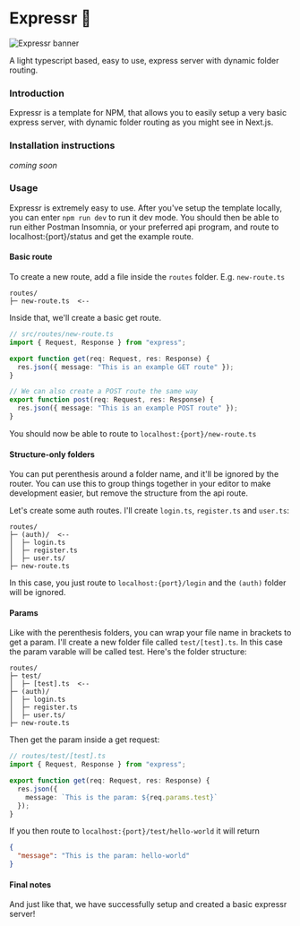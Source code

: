 # Expressr 🛜
![Expressr banner](https://utfs.io/f/EVQsPnqldSbJqlVC1rxoGhcxXdUFRS31zEsviQOVWb8NLj5n)

A light typescript based, easy to use, express server with dynamic folder routing.

### Introduction

Expressr is a template for NPM, that allows you to easily setup a very basic express server, with dynamic folder routing as you might see in Next.js.

### Installation instructions

_coming soon_

### Usage

Expressr is extremely easy to use. After you've setup the template locally, you can enter `npm run dev` to run it dev mode. You should then be able to run either Postman Insomnia, or your preferred api program, and route to localhost:{port}/status and get the example route.

#### Basic route

To create a new route, add a file inside the `routes` folder. E.g. `new-route.ts`

```
routes/
├─ new-route.ts  <--
```

Inside that, we'll create a basic get route.

```ts
// src/routes/new-route.ts
import { Request, Response } from "express";

export function get(req: Request, res: Response) {
  res.json({ message: "This is an example GET route" });
}

// We can also create a POST route the same way
export function post(req: Request, res: Response) {
  res.json({ message: "This is an example POST route" });
}
```

You should now be able to route to `localhost:{port}/new-route.ts`

#### Structure-only folders

You can put perenthesis around a folder name, and it'll be ignored by the router. You can use this to group things together in your editor to make development easier, but remove the structure from the api route.

Let's create some auth routes. I'll create `login.ts`, `register.ts` and `user.ts`:

```
routes/
├─ (auth)/  <--
│  ├─ login.ts
│  ├─ register.ts
│  ├─ user.ts/
├─ new-route.ts
```

In this case, you just route to `localhost:{port}/login` and the `(auth)` folder will be ignored.

#### Params

Like with the perenthesis folders, you can wrap your file name in brackets to get a param. I'll create a new folder file called `test/[test].ts`. In this case the param varable will be called test. Here's the folder structure:

```
routes/
├─ test/
│  ├─ [test].ts  <--
├─ (auth)/
│  ├─ login.ts
│  ├─ register.ts
│  ├─ user.ts/
├─ new-route.ts
```

Then get the param inside a get request:

```ts
// routes/test/[test].ts
import { Request, Response } from "express";

export function get(req: Request, res: Response) {
  res.json({
    message: `This is the param: ${req.params.test}`
  });
}
```

If you then route to `localhost:{port}/test/hello-world` it will return

```json
{
  "message": "This is the param: hello-world"
}
```

#### Final notes

And just like that, we have successfully setup and created a basic expressr server!

